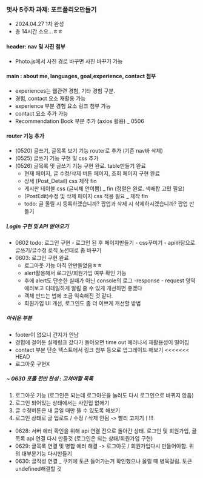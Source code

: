 ### 멋사 5주차 과제: 포트폴리오만들기

- 2024.04.27  1차 완성
- 총 14시간 소요...ㅎㅎ

#### header: nav 및 사진 첨부
- Photo.js에서 사진 경로 바꾸면 사진 바꾸기 가능

#### main : about me, languages, goal,experience, contact 첨부
- experiences는 웹관련 경험, 기타 경험 구분.
- 경험, contact 요소 재활용 가능
- experience 부분 경험 요소 링크 첨부 가능
- contact 요소 추가 가능
- Recommendation Book 부분 추가 (axios 활용) _ 0506


#### router 기능 추가
- (0520) 글쓰기, 글목록 보기 기능 router로 추가 (기존 nav바 삭제)
- (0525) 글쓰기 기능 구현 및 css 추가
- (0526) 글목록 및 글쓰기 기능 구현 완료. table만들기 완료
    - 현재 페이지, 글 수정/삭제 버튼 페이지, 조회 페이지 구현 완료
    - 상세 (Post_Detail) css 제작 fin
    - 게시판 테이블 css (글씨체 안이쁨) _ fin (정렬은 완료. 색배합 고민 필요)
    - (PostEdit)수정 및 삭제 페이지 css 적용 필요  _ 제작 fin
    - todo: 글 올릴 시 등록하겠습니까? 팝업과 삭제 시 삭제하시겠습니까? 팝업 만들기

##### Login 구현 및 API 받아오기
- 0602 todo: 로그인 구현 - 로그인 된 후 페이지만들기 - css꾸미기 - api바탕으로 글쓰기/글수정 로직 노션대로 좀 바꾸기
- 0603: 로그인 구현 완료
    - 로그아웃 기능 아직 안만들었음ㅎㅎ
    - alert활용해서 로그인/회원가입 여부 확인 가능
    - 후에 alert도 단순한 실패가 아닌 console의 로그 -response - request 영역 에러보고 디테일하게 알림 줄 수 있게 개선하면 좋겠다
    - 객체 만드는 법에 조금 익숙해진 것 같다.
    - 회원가입 UI 개선, 로그인도 좀 더 이쁘게 개선할 방법

##### 아쉬운 부분
- footer이 없으니 간지가 안남
- 경험에 걸어둔 실제링크 갔다가 돌아오면 time out 에러나서 재활용성이 떨어짐
- contact 부분 단순 텍스트에서 링크 첨부 등으로 업그레이드 해보기
<<<<<<< HEAD
- 로그아웃 구현X


##### ~ 0630 포폴 전반 완성 : 고쳐야할 목록
1. 로그아웃 기능 (로그인은 되는데 로그아웃을 눌러도 다시 로그인으로 바뀌지 않음)
2. 로그인 되어있는 상태에서는 사인업 없애기
3. 글 수정버튼은 내 글일 때만 뜰 수 있도록 해보기
4. 로그인 상태로 글 업로드 / 수정 / 삭제 안됨 -> 빨리 고치기ㅣ!!!

- 0628: 서버 에러 확인을 위해 api 연결 전으로 돌아간 상태. 로그인 및 회원가입, 글목록 api 연결 다시 만들것 (로그인은 되는 상태/회원가입 구현)
- 0629: 글목록 연결 및 병합 에러 해결 -> 로그아웃 / 회원가입다시 만들어야함. 위의 대부분기능 다시만들기
- 0630: 글작성 연결 _ 쿠키에 토큰 들어가는거 확인했으나 올릴 때 병목걸림. 토큰 undefined해결할 것